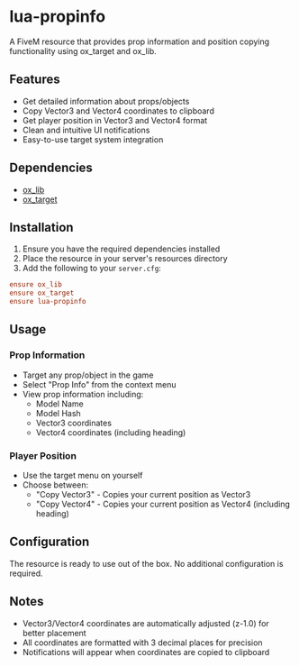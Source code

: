 # lua-propinfo

A FiveM resource that provides prop information and position copying functionality using ox_target and ox_lib.

## Features

- Get detailed information about props/objects
- Copy Vector3 and Vector4 coordinates to clipboard
- Get player position in Vector3 and Vector4 format
- Clean and intuitive UI notifications
- Easy-to-use target system integration

## Dependencies

- [ox_lib](https://github.com/overextended/ox_lib)
- [ox_target](https://github.com/overextended/ox_target)

## Installation

1. Ensure you have the required dependencies installed
2. Place the resource in your server's resources directory
3. Add the following to your `server.cfg`:
```cfg
ensure ox_lib
ensure ox_target
ensure lua-propinfo
```

## Usage

### Prop Information
- Target any prop/object in the game
- Select "Prop Info" from the context menu
- View prop information including:
  - Model Name
  - Model Hash
  - Vector3 coordinates
  - Vector4 coordinates (including heading)

### Player Position
- Use the target menu on yourself
- Choose between:
  - "Copy Vector3" - Copies your current position as Vector3
  - "Copy Vector4" - Copies your current position as Vector4 (including heading)

## Configuration

The resource is ready to use out of the box. No additional configuration is required.

## Notes

- Vector3/Vector4 coordinates are automatically adjusted (z-1.0) for better placement
- All coordinates are formatted with 3 decimal places for precision
- Notifications will appear when coordinates are copied to clipboard

